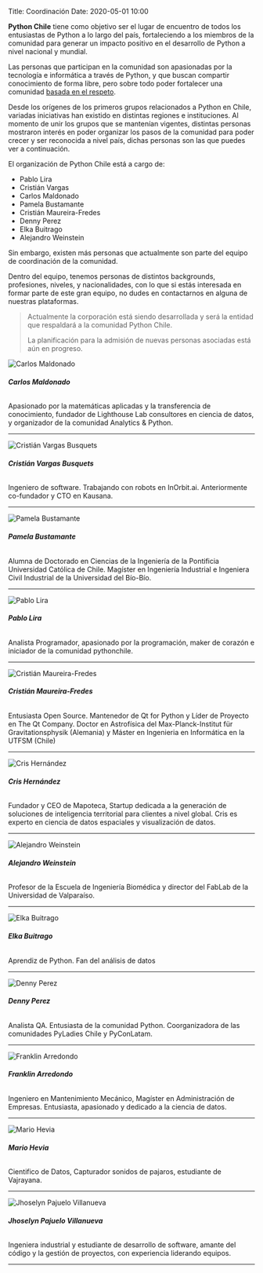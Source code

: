 Title: Coordinación
Date: 2020-05-01 10:00

**Python Chile** tiene como objetivo ser el lugar de encuentro de todos los
entusiastas de Python a lo largo del país, fortaleciendo a los miembros de la
comunidad para generar un impacto positivo en el desarrollo de Python a nivel
nacional y mundial.

Las personas que participan en la comunidad son apasionadas por la tecnología
e informática a través de Python, y que buscan compartir conocimiento de forma
libre, pero sobre todo poder fortalecer una comunidad [basada en el
respeto](https://pythonchile.cl/c%C3%B3digo-de-conducta/).

Desde los orígenes de los primeros grupos relacionados a Python en Chile,
variadas iniciativas han existido en distintas regiones e instituciones. Al
momento de unir los grupos que se mantenían vigentes, distintas personas
mostraron interés en poder organizar los pasos de la comunidad para poder
crecer y ser reconocida a nivel país, dichas personas son las que puedes ver
a continuación.

El organización de Python Chile está a cargo de:

* Pablo Lira
* Cristián Vargas
* Carlos Maldonado
* Pamela Bustamante
* Cristián Maureira-Fredes
* Denny Perez
* Elka Buitrago
* Alejandro Weinstein

Sin embargo, existen más personas que actualmente son parte del equipo
de coordinación de la comunidad.

Dentro del equipo, tenemos personas de distintos backgrounds, profesiones,
niveles, y nacionalidades, con lo que si estás interesada en formar parte de
este gran equipo, no dudes en contactarnos en alguna de nuestras plataformas.

> Actualmente la corporación está siendo desarrollada y será la entidad que
> respaldará a la comunidad Python Chile.
>
> La planificación para la admisión de nuevas personas asociadas está aún en
> progreso.

<div class="row">

  <!-- entrada persona  -->
  <div class="col-lg-3 mb-4">
    <div class="row">
      <div class="col-md-12">
        <img class="img-fluid rounded-circle" src="../images/coordinacion_carlos_maldonado.jpg" alt="Carlos Maldonado" />
      </div>
      <div class="col-md-12 text-center">
        <div class="pt-2">
          <h5 class="mt-4 font-weight-medium mb-0">Carlos Maldonado</h5>
          <h6 class="subtitle mb-2 mt-2">
            <a href="https://www.linkedin.com/in/carlos-maldonado-rivera/"><i class="fab fa-linkedin fa-lg mr-1"></i></a>
          </h6>
          <p class="card-text-coord">
          Apasionado por la matemáticas aplicadas y la transferencia de conocimiento,
          fundador de Lighthouse Lab consultores en ciencia de datos, y organizador
          de la comunidad Analytics & Python.
          </p>
          <hr/>
        </div>
      </div>
    </div> <!-- end row -->
  </div> <!-- end col -->
  <!-- end entrada persona  -->

  <!-- entrada persona  -->
  <div class="col-lg-3 mb-4 h-100">
    <div class="row">
      <div class="col-md-12">
        <img class="img-fluid rounded-circle" src="../images/coordinacion_cristian_vb.jpg" alt="Cristián Vargas Busquets">
      </div>
      <div class="col-md-12 text-center">
        <div class="pt-2">
          <h5 class="mt-4 font-weight-medium mb-0">Cristián Vargas Busquets</h5>
          <h6 class="subtitle mb-2 mt-2">
            <a href="https://www.linkedin.com/in/cristianvargasbusquets"><i class="fab fa-linkedin fa-lg mr-1"></i></a>
            <a href="https://github.com/cavb"><i class="fab fa-github fa-lg mr-1"></i></a>
            </h6>
          <p class="card-text-coord">
          Ingeniero de software. Trabajando con robots en InOrbit.ai.
          Anteriormente co-fundador y CTO en Kausana.
          </p>
          <hr/>
        </div>
      </div>
    </div> <!-- end row -->
  </div> <!-- end col -->
  <!-- end entrada persona  -->

  <!-- entrada persona  -->
  <div class="col-lg-3 mb-4">
    <div class="row">
      <div class="col-md-12">
        <img class="img-fluid rounded-circle" src="../images/coordinacion_pamela_bustamante.png" alt="Pamela Bustamante">
      </div>
      <div class="col-md-12 text-center">
        <div class="pt-2">
          <h5 class="mt-4 font-weight-medium mb-0">Pamela Bustamante</h5>
          <h6 class="subtitle mb-2 mt-2">
            <a href="https://twitter.com/pambusf"><i class="fab fa-twitter fa-lg mr-1"></i></a>
            <a href="https://github.com/pambus"><i class="fab fa-github fa-lg mr-1"></i></a>
            <a href="https://www.linkedin.com/in/pamela-bustamante-faundez/"><i class="fab fa-linkedin fa-lg mr-1"></i></a>
            </h6>
          <p class="card-text-coord">
          Alumna de Doctorado en Ciencias de la Ingeniería de la Pontificia
          Universidad Católica de Chile. Magíster en Ingeniería Industrial
          e Ingeniera Civil Industrial de la Universidad del Bío-Bío.
          </p>
          <hr/>
        </div>
      </div>
    </div> <!-- end row -->
  </div> <!-- end col -->
  <!-- end entrada persona  -->

  <!-- entrada persona  -->
  <div class="col-lg-3 mb-4">
    <div class="row">
      <div class="col-md-12">
        <img class="img-fluid rounded-circle" src="../images/coordinacion_pablo_lira.jpg" alt="Pablo Lira">
      </div>
      <div class="col-md-12 text-center">
        <div class="pt-2">
          <h5 class="mt-4 font-weight-medium mb-0">Pablo Lira</h5>
          <h6 class="subtitle mb-2 mt-2">
            <a href="https://github.com/pablolirag"><i class="fab fa-github fa-lg mr-1"></i></a>
            </h6>
          <p class="card-text-coord">
          Analista Programador, apasionado por la programación, maker de
          corazón e iniciador de la comunidad pythonchile.
          </p>
          <hr/>
        </div>
      </div>
    </div> <!-- end row -->
  </div> <!-- end col -->
  <!-- end entrada persona  -->

  <!-- entrada persona  -->
  <div class="col-lg-3 mb-4">
    <div class="row">
      <div class="col-md-12">
        <img class="img-fluid rounded-circle" src="../images/coordinacion_cristian_mf.jpg" alt="Cristián Maureira-Fredes" />
      </div>
      <div class="col-md-12 text-center">
        <div class="pt-2">
          <h5 class="mt-4 font-weight-medium mb-0">Cristián Maureira-Fredes</h5>
          <h6 class="subtitle mb-2 mt-2">
            <a href="https://twitter.com/cmaureir"><i class="fab fa-twitter fa-lg mr-1"></i></a>
            <a href="https://github.com/cmaureir"><i class="fab fa-github fa-lg mr-1"></i></a>
            <a href="https://linkedin.com/in/cmaureir"><i class="fab fa-linkedin fa-lg mr-1"></i></a>
          </h6>
          <p class="card-text-coord">
          Entusiasta Open Source. Mantenedor de Qt for Python y Líder de
          Proyecto en
          The Qt Company. Doctor en Astrofísica del Max-Planck-Institut für
          Gravitationsphysik (Alemania) y Máster en Ingenieria en Informática
          en la UTFSM (Chile)
          </p>
          <hr/>
        </div>
      </div>
    </div> <!-- end row -->
  </div> <!-- end col -->
  <!-- end entrada persona  -->

  <!-- entrada persona  -->
  <div class="col-lg-3 mb-4">
    <div class="row">
      <div class="col-md-12">
        <img class="img-fluid rounded-circle" src="../images/coordinacion_cris_hernandez.jpg" alt="Cris Hernández">
      </div>
      <div class="col-md-12 text-center">
        <div class="pt-2">
          <h5 class="mt-4 font-weight-medium mb-0">Cris Hernández</h5>
          <h6 class="subtitle mb-2 mt-2">
            <a href="https://twitter.com/crishernandezco"><i class="fab fa-twitter fa-lg mr-1"></i></a>
            <a href="https://www.linkedin.com/in/crishernandezco"><i class="fab fa-linkedin fa-lg mr-1"></i></a>
          </h6>
          <p class="card-text-coord">
          Fundador y CEO de Mapoteca, Startup dedicada a la generación de
          soluciones de inteligencia territorial para clientes a nivel global.
          Cris es experto en ciencia de datos espaciales y visualización de
          datos.
          </p>
          <hr/>
        </div>
      </div>
    </div> <!-- end row -->
  </div> <!-- end col -->
  <!-- end entrada persona  -->

  <!-- entrada persona  -->
  <div class="col-lg-3 mb-4">
    <div class="row">
      <div class="col-md-12">
        <img class="img-fluid rounded-circle" src="../images/coordinacion_alejandro_weinstein.jpg" alt="Alejandro Weinstein">
      </div>
      <div class="col-md-12 text-center">
        <div class="pt-2">
          <h5 class="mt-4 font-weight-medium mb-0">Alejandro Weinstein</h5>
          <h6 class="subtitle mb-2 mt-2">
            <a href="https://github.com/aweinstein"><i class="fab fa-github fa-lg mr-1"></i></a>
            <a href="https://twitter.com/ajweinstein"><i class="fab fa-twitter fa-lg mr-1"></i></a>
          </h6>
          <p class="card-text-coord">
          Profesor de la Escuela de Ingeniería Biomédica y director del FabLab de la Universidad de Valparaíso.
          </p>
          <hr/>
        </div>
      </div>
    </div> <!-- end row -->
  </div> <!-- end col -->
  <!-- end entrada persona  -->

  <!-- entrada persona  -->
  <div class="col-lg-3 mb-4">
    <div class="row">
      <div class="col-md-12">
        <img class="img-fluid rounded-circle" src="../images/coordinacion_elkab.jpg" alt="Elka Buitrago">
      </div>
      <div class="col-md-12 text-center">
        <div class="pt-2">
          <h5 class="mt-4 font-weight-medium mb-0">Elka Buitrago</h5>
          <h6 class="subtitle mb-2 mt-2">
            <a href="https://twitter.com/elkabuitrago"><i class="fab fa-twitter fa-lg mr-1"></i></a>
            <a href="https://www.linkedin.com/in/elka-buitrago"><i class="fab fa-linkedin fa-lg mr-1"></i></a>
          </h6>
          <p class="card-text-coord">
             Aprendiz de Python. Fan del análisis de datos
          </p>
          <hr/>
        </div>
      </div>
    </div> <!-- end row -->
  </div> <!-- end col -->
  <!-- end entrada persona  -->

  <!-- entrada persona  -->
  <div class="col-lg-3 mb-4">
    <div class="row">
      <div class="col-md-12">
        <img class="img-fluid rounded-circle" src="../images/coordinacion_denny.jpg" alt="Denny Perez">
      </div>
      <div class="col-md-12 text-center">
        <div class="pt-2">
          <h5 class="mt-4 font-weight-medium mb-0">Denny Perez</h5>
          <h6 class="subtitle mb-2 mt-2">
            <a href="https://twitter.com/dennyperez18"><i class="fab fa-twitter fa-lg mr-1"></i></a>
            <a href="https://www.linkedin.com/in/dennyperez18"><i class="fab fa-linkedin fa-lg mr-1"></i></a>
          </h6>
          <p class="card-text-coord">
          Analista QA. Entusiasta de la comunidad Python. Coorganizadora de las
          comunidades PyLadies Chile y PyConLatam.
          </p>
          <hr/>
        </div>
      </div>
    </div> <!-- end row -->
  </div> <!-- end col -->
  <!-- end entrada persona  -->

  <!-- entrada persona  -->
  <div class="col-lg-3 mb-4">
    <div class="row">
      <div class="col-md-12">
        <img class="img-fluid rounded-circle" src="../images/coordinacion_franklin_arredondo.jpg" alt="Franklin Arredondo">
      </div>
      <div class="col-md-12 text-center">
        <div class="pt-2">
          <h5 class="mt-4 font-weight-medium mb-0">Franklin Arredondo</h5>
          <h6 class="subtitle mb-2 mt-2">
            <a href="https://github.com/farreusa"><i class="fab fa-github fa-lg mr-1"></i></a>
            <a href="https://www.linkedin.com/in/fearredondo/"><i class="fab fa-linkedin fa-lg mr-1"></i></a>
          </h6>
          <p class="card-text-coord">
            Ingeniero en Mantenimiento Mecánico, Magíster en Administración de Empresas.
            Entusiasta, apasionado y dedicado a la ciencia de datos.
          </p>
          <hr/>
        </div>
      </div>
    </div> <!-- end row -->
  </div> <!-- end col -->
  <!-- end entrada persona  -->

  <!-- entrada persona  -->
  <div class="col-lg-3 mb-4">
    <div class="row">
      <div class="col-md-12">
        <img class="img-fluid rounded-circle" src="../images/coordinacion_mario_andres.jpg" alt="Mario Hevia">
      </div>
      <div class="col-md-12 text-center">
        <div class="pt-2">
          <h5 class="mt-4 font-weight-medium mb-0">Mario Hevia</h5>
          <h6 class="subtitle mb-2 mt-2">
            <a href="https://github.com/marioymario"><i class="fab fa-github fa-lg mr-1"></i></a>
            <a href="https://www.linkedin.com/in/marioheviadata/"><i class="fab fa-twitter fa-lg mr-1"></i></a>
          </h6>
          <p class="card-text-coord">
          Cientifico de Datos, Capturador sonidos de pajaros, estudiante de Vajrayana.
          </p>
          <hr/>
        </div>
      </div>
    </div> <!-- end row -->
  </div> <!-- end col -->
  <!-- end entrada persona  -->

  <!-- entrada persona  -->
  <div class="col-lg-3 mb-4">
    <div class="row">
      <div class="col-md-12">
        <img class="img-fluid rounded-circle" src="../images/coordinacion_miluska_pajuelo.png" alt="Jhoselyn Pajuelo Villanueva">
      </div>
      <div class="col-md-12 text-center">
        <div class="pt-2">
          <h5 class="mt-4 font-weight-medium mb-0">Jhoselyn Pajuelo Villanueva</h5>
          <h6 class="subtitle mb-2 mt-2">
            <a href="https://github.com/miluskapajuelo"><i class="fab fa-github fa-lg mr-1"></i></a>
            <a href="https://www.linkedin.com/in/jhoselynpajuelovillanueva"><i class="fab fa-linkedin fa-lg mr-1"></i></a>
          </h6>
          <p class="card-text-coord">
          Ingeniera industrial y estudiante de desarrollo de software, amante del código y la gestión de proyectos, con experiencia liderando equipos.
          </p>
          <hr/>
        </div>
      </div>
    </div> <!-- end row -->
  </div> <!-- end col -->
  <!-- end entrada persona  -->

</div> <!-- end row -->
